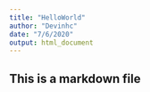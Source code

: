 ```yaml
---
title: "HelloWorld"
author: "Devinhc"
date: "7/6/2020"
output: html_document
---
```


## This is a markdown file